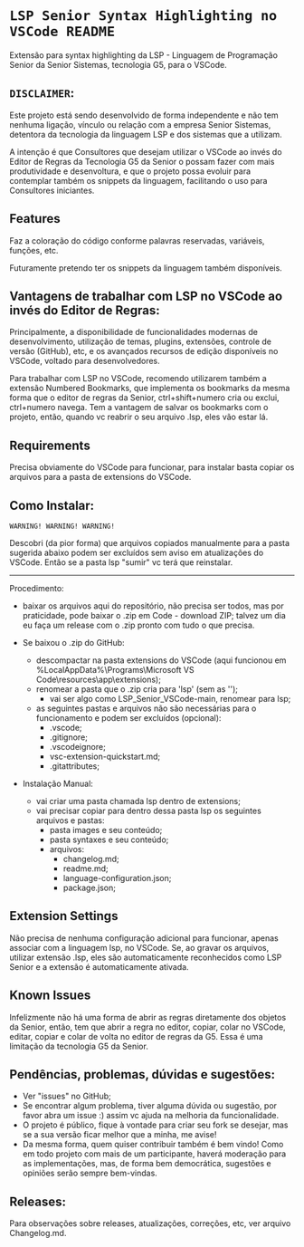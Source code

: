 # `LSP Senior Syntax Highlighting no VSCode README`

Extensão para syntax highlighting da LSP - Linguagem de Programação Senior da Senior Sistemas, tecnologia G5, para o VSCode.

## `DISCLAIMER`:

Este projeto está sendo desenvolvido de forma independente e não tem nenhuma ligação, vínculo ou relação com a empresa Senior Sistemas, detentora da tecnologia da linguagem LSP e dos sistemas que a utilizam.

A intenção é que Consultores que desejam utilizar o VSCode ao invés do Editor de Regras da Tecnologia G5 da Senior o possam fazer com mais produtividade e desenvoltura, e que o projeto possa evoluir para contemplar também os snippets da linguagem, facilitando o uso para Consultores iniciantes.

## Features

Faz a coloração do código conforme palavras reservadas, variáveis, funções, etc.

Futuramente pretendo ter os snippets da linguagem também disponíveis.

## Vantagens de trabalhar com LSP no VSCode ao invés do Editor de Regras:

Principalmente, a disponibilidade de funcionalidades modernas de desenvolvimento, utilização de temas, plugins, extensões, controle de versão (GitHub), etc, e os avançados recursos de edição disponíveis no VSCode, voltado para desenvolvedores.

Para trabalhar com LSP no VSCode, recomendo utilizarem também a extensão Numbered Bookmarks, que implementa os bookmarks da mesma forma que o editor de regras da Senior, ctrl+shift+numero cria ou exclui, ctrl+numero navega. Tem a vantagem de salvar os bookmarks com o projeto, então, quando vc reabrir o seu arquivo .lsp, eles vão estar lá.

## Requirements

Precisa obviamente do VSCode para funcionar, para instalar basta copiar os arquivos para a pasta de extensions do VSCode.

## Como Instalar:

`WARNING! WARNING! WARNING!`

Descobri (da pior forma) que arquivos copiados manualmente para a pasta sugerida abaixo podem ser excluídos sem aviso em atualizações do VSCode.
Então se a pasta lsp "sumir" vc terá que reinstalar.

---

Procedimento:
- baixar os arquivos aqui do repositório, não precisa ser todos, mas por praticidade, pode baixar o .zip em Code - download ZIP; talvez um dia eu faça um release com o .zip pronto com tudo o que precisa.

- Se baixou o .zip do GitHub:
  - descompactar na pasta extensions do VSCode (aqui funcionou em %LocalAppData%\Programs\Microsoft VS Code\resources\app\extensions\);
  - renomear a pasta que o .zip cria para 'lsp' (sem as '');
    - vai ser algo como LSP_Senior_VSCode-main, renomear para lsp;
  - as seguintes pastas e arquivos não são necessárias para o funcionamento e podem ser excluídos (opcional):
    - .vscode;
    - .gitignore;
    - .vscodeignore;
    - vsc-extension-quickstart.md;
    - .gitattributes;

- Instalação Manual:
  - vai criar uma pasta chamada lsp dentro de extensions;
  - vai precisar copiar para dentro dessa pasta lsp os seguintes arquivos e pastas:
    - pasta images e seu conteúdo;
    - pasta syntaxes e seu conteúdo;
    - arquivos:
      - changelog.md;
      - readme.md;
      - language-configuration.json;
      - package.json;

## Extension Settings

Não precisa de nenhuma configuração adicional para funcionar, apenas associar com a linguagem lsp, no VSCode.
Se, ao gravar os arquivos, utilizar extensão .lsp, eles são automaticamente reconhecidos como LSP Senior e a extensão é automaticamente ativada.

## Known Issues

Infelizmente não há uma forma de abrir as regras diretamente dos objetos da Senior, então, tem que abrir a regra no editor, copiar, colar no VSCode, editar, copiar e colar de volta no editor de regras da G5. Essa é uma limitação da tecnologia G5 da Senior.

## Pendências, problemas, dúvidas e sugestões:

- Ver "issues" no GitHub;
- Se encontrar algum problema, tiver alguma dúvida ou sugestão, por favor abra um issue :) assim vc ajuda na melhoria da funcionalidade.
- O projeto é público, fique à vontade para criar seu fork se desejar, mas se a sua versão ficar melhor que a minha, me avise!
- Da mesma forma, quem quiser contribuir também é bem vindo! Como em todo projeto com mais de um participante, haverá moderação para as implementações, mas, de forma bem democrática, sugestões e opiniões serão sempre bem-vindas.

## Releases:

Para observações sobre releases, atualizações, correções, etc, ver arquivo Changelog.md.
